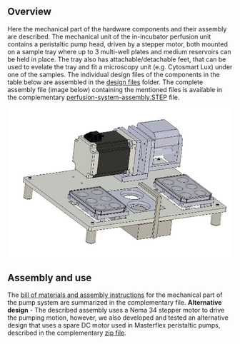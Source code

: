 ## Overview
Here the mechanical part of the hardware components and their assembly are described. The mechanical unit of the in-incubator perfusion unit contains a peristaltic pump head, driven by a stepper motor, both mounted on a sample tray where up to 3 multi-well plates and medium reservoirs can be held in place. The tray also has attachable/detachable feet, that can be used to evelate the tray and fit a microscopy unit (e.g. Cytosmart Lux) under one of the samples. The individual design files of the components in the table below are assembled in the [design files](https://github.com/IRNAS/newharvest-incubator-perfusion/tree/main/hardware/design%20files) folder. The complete assembly file (image below) containing the mentioned files is available in the complementary [perfusion-system-assembly.STEP](https://github.com/IRNAS/newharvest-incubator-perfusion/blob/main/hardware/perfusion-system-assembly.STEP) file.

![assembly](https://github.com/IRNAS/newharvest-incubator-perfusion/blob/main/hardware/assembly-v1.jpg)

## Assembly and use
The [bill of materials and assembly instructions](https://github.com/IRNAS/newharvest-incubator-perfusion/blob/main/hardware/mechanics-assembly-instructions.pdf) for the mechanical part of the pump system are summarized in the complementary file. **Alternative design** - The described assembly uses a Nema 34 stepper motor to drive the pumping motion, however, we also developed and tested an alternative design that uses a spare DC motor used in Masterflex peristaltic pumps, described in the complementary [zip file](https://github.com/IRNAS/newharvest-incubator-perfusion/blob/main/hardware/NewHarvest_perfusion-system_alt.zip).
